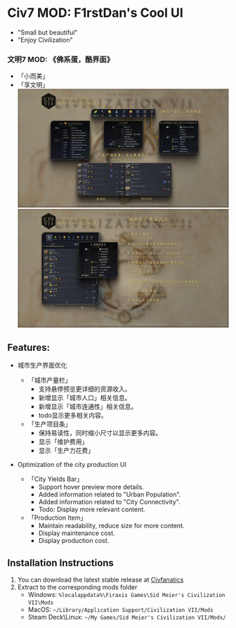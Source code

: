 # Civ7 MOD: F1rstDan's Cool UI 
- "Small but beautiful"
- "Enjoy Civilization"
### 文明7 MOD: 《佛系蛋，酷界面》
- 「小而美」
- 「享文明」
![Civ7 MOD: F1rstDan's Cool UI - 2](F1rstDan's%20Cool%20UI%20-%202.png)
![Civ7 MOD: F1rstDan's Cool UI - 1](F1rstDan's%20Cool%20UI%20-%201.png)
## Features:
- 城市生产界面优化
  - 「城市产量栏」
    - 支持悬停预览更详细的资源收入。
    - 新增显示「城市人口」相关信息。
    - 新增显示「城市连通性」相关信息。
    - todo显示更多相关内容。
  - 「生产项目条」
    - 保持易读性，同时缩小尺寸以显示更多内容。
    - 显示「维护费用」
    - 显示「生产力花费」

- Optimization of the city production UI
  - 「City Yields Bar」
    - Support hover preview more details.
    - Added information related to "Urban Population".
    - Added information related to "City Connectivity".
    - Todo: Display more relevant content.
  - 「Production Item」
    - Maintain readability, reduce size for more content.
    - Display maintenance cost.
    - Display production cost.


## Installation Instructions
1. You can download the latest stable release at [Civfanatics](https://forums.civfanatics.com/resources/f1rstdans-cool-ui.31961/)
2. Extract to the corresponding mods folder
    * Windows: `%localappdata%\Firaxis Games\Sid Meier's Civilization VII\Mods`
    * MacOS: `~/Library/Application Support/Civilization VII/Mods`
    * Steam Deck\Linux: `~/My Games/Sid Meier's Civilization VII/Mods/`
